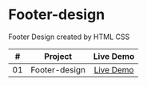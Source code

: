 # Footer-design
Footer Design created by HTML CSS 

|  #  |                                                           Project                                                           |                                           Live Demo                                           |
| :-: | :-------------------------------------------------------------------------------------------------------------------------: | :-------------------------------------------------------------------------------------------: |
| 01  |  Footer-design      |[Live Demo](https://iariful.github.io/Footer-design/)


